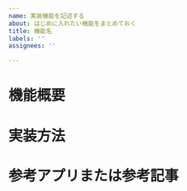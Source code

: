 ```yaml
---
name: 実装機能を記述する
about: はじめに入れたい機能をまとめておく
title: 機能名
labels: ''
assignees: ''

---
```


# 機能概要
<!--  機能に関する説明を記述していく -->

# 実装方法

# 参考アプリまたは参考記事
